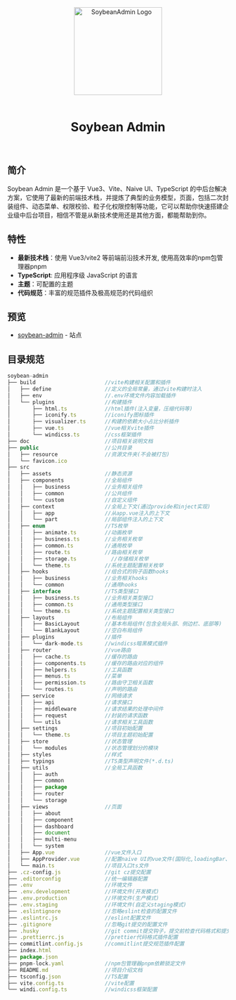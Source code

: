 <div align="center">
  <a href="https://github.com/honghuangdc/soybean-admin">
    <img alt="SoybeanAdmin Logo" width="200" height="200" src="https://s3.bmp.ovh/imgs/2021/09/088571214c76b1e5.png">
  </a>
	<br />
	<br />
	<h1>Soybean Admin</h1>
  <br />
</div>



## 简介

Soybean Admin 是一个基于 Vue3、Vite、Naive UI、TypeScript 的中后台解决方案，它使用了最新的前端技术栈，并提炼了典型的业务模型，页面，包括二次封装组件、动态菜单、权限校验、粒子化权限控制等功能，它可以帮助你快速搭建企业级中后台项目，相信不管是从新技术使用还是其他方面，都能帮助到你。

## 特性

- **最新技术栈**：使用 Vue3/vite2 等前端前沿技术开发, 使用高效率的npm包管理器pnpm
- **TypeScript**: 应用程序级 JavaScript 的语言
- **主题**：可配置的主题
- **代码规范**：丰富的规范插件及极高规范的代码组织

## 预览

- [soybean-admin](https://soybean.pro/) - 站点


## 目录规范

```javascript
soybean-admin
├── build                      //vite构建相关配置和插件
│   ├── define                 //定义的全局常量，通过vite构建时注入
│   ├── env                    //.env环境文件内容加载插件
│   └── plugins                //构建插件
│       ├── html.ts            //html插件(注入变量，压缩代码等)
│       ├── iconify.ts         //iconify图标插件
│       ├── visualizer.ts      //构建的依赖大小占比分析插件
│       ├── vue.ts             //vue相关vite插件
│       └── windicss.ts        //css框架插件
├── doc                        //项目相关说明文档
├── public                     //公共目录
│   ├── resource               //资源文件夹(不会被打包)
│   └── favicon.ico
├── src
│   ├── assets                 //静态资源
│   ├── components             //全局组件
│   │   ├── business           //业务相关组件
│   │   ├── common             //公共组件
│   │   └── custom             //自定义组件
│   ├── context                //全局上下文(通过provide和inject实现)
│   │   ├── app                //从app.vue注入的上下文
│   │   └── part               //局部组件注入的上下文
│   ├── enum                   //TS枚举
│   │   ├── animate.ts         //动画枚举
│   │   ├── business.ts        //业务相关枚举
│   │   ├── common.ts          //通用枚举
│   │   ├── route.ts           //路由相关枚举
│   │   ├── storage.ts           //存储相关枚举
│   │   └── theme.ts           //系统主题配置相关枚举
│   ├── hooks                  //组合式的钩子函数hooks
│   │   ├── business           //业务相关hooks
│   │   └── common             //通用hooks
│   ├── interface              //TS类型接口
│   │   ├── business.ts        //业务相关类型接口
│   │   ├── common.ts          //通用类型接口
│   │   └── theme.ts           //系统主题配置相关类型接口
│   ├── layouts                //布局组件
│   │   ├── BasicLayout        //基本布局组件(包含全局头部、侧边栏、底部等)
│   │   └── BlankLayout        //空白布局组件
│   ├── plugins                //插件
│   │   └── dark-mode.ts       //windicss暗黑模式插件
│   ├── router                 //vue路由
│   │   ├── cache.ts           //缓存的路由
│   │   ├── components.ts      //缓存的路由对应的组件
│   │   ├── helpers.ts         //工具函数
│   │   ├── menus.ts           //菜单
│   │   ├── permission.ts      //路由守卫相关函数
│   │   └── routes.ts          //声明的路由
│   ├── service                //网络请求
│   │   ├── api                //请求接口
│   │   ├── middleware         //请求结果的处理中间件
│   │   ├── request            //封装的请求函数
│   │   └── utils              //请求相关工具函数
│   ├── settings               //项目初始配置
│   │   └── theme.ts           //项目主题初始配置
│   ├── store                  //状态管理
│   │   └── modules            //状态管理划分的模块
│   ├── styles                 //样式
│   ├── typings                //TS类型声明文件(*.d.ts)
│   ├── utils                  //全局工具函数
│   │   ├── auth
│   │   ├── common
│   │   ├── package
│   │   ├── router
│   │   └── storage
│   ├── views                  //页面
│   │   ├── about
│   │   ├── component
│   │   ├── dashboard
│   │   ├── document
│   │   ├── multi-menu
│   │   └── system
│   ├── App.vue                //vue文件入口
│   ├── AppProvider.vue        //配置naive UI的vue文件(国际化,loadingBar、message等组件)
│   └── main.ts                //项目入口ts文件
├── .cz-config.js              //git cz提交配置
├── .editorconfig              //统一编辑器配置
├── .env                       //环境文件
├── .env.development           //环境文件(开发模式)
├── .env.production            //环境文件(生产模式)
├── .env.staging               //环境文件(自定义staging模式)
├── .eslintignore              //忽略eslint检查的配置文件
├── .eslintrc.js               //eslint配置文件
├── .gitignore                 //忽略git提交的配置文件
├── .husky                     //git commit提交钩子，提交前检查代码格式和提交commit内容的格式
├── .prettierrc.js             //prettier代码格式插件配置
├── commitlint.config.js       //commitlint提交规范插件配置
├── index.html
├── package.json
├── pnpm-lock.yaml             //npm包管理器pnpm依赖锁定文件
├── README.md                  //项目介绍文档
├── tsconfig.json              //TS配置
├── vite.config.ts             //vite配置
└── windi.config.ts            //windicss框架配置
```

